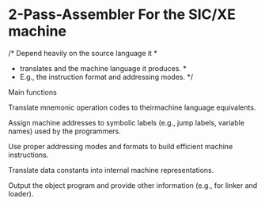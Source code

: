 # 2-Pass-Assembler For the SIC/XE machine

/* Depend heavily on the source language it           *
 * translates and the machine language it produces.   *
 * E.g., the instruction format and addressing modes. */

Main functions 

Translate mnemonic operation codes to theirmachine language equivalents.

Assign machine addresses to symbolic labels (e.g., jump labels, variable
names) used by the programmers.

Use proper addressing modes and formats to build efficient machine instructions.

Translate data constants into internal machine representations.

Output the object program and provide other information (e.g., for linker and loader).
